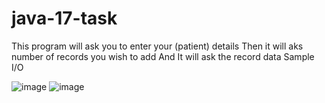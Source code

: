 # java-17-task

This program will ask you to enter your (patient) details
Then it will aks number of records you wish to add
And It will ask the record data
Sample I/O

![image](https://github.com/user-attachments/assets/4c08faef-8297-4f4a-a553-ded9f6a1313a)
![image](https://github.com/user-attachments/assets/3c11d0b1-d7b6-49a7-8cb2-1082978bc276)
